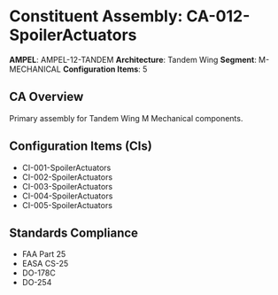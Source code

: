 # Constituent Assembly: CA-012-SpoilerActuators

**AMPEL**: AMPEL-12-TANDEM
**Architecture**: Tandem Wing
**Segment**: M-MECHANICAL
**Configuration Items**: 5

## CA Overview
Primary assembly for Tandem Wing M Mechanical components.

## Configuration Items (CIs)
- CI-001-SpoilerActuators
- CI-002-SpoilerActuators
- CI-003-SpoilerActuators
- CI-004-SpoilerActuators
- CI-005-SpoilerActuators

## Standards Compliance
- FAA Part 25
- EASA CS-25
- DO-178C
- DO-254
